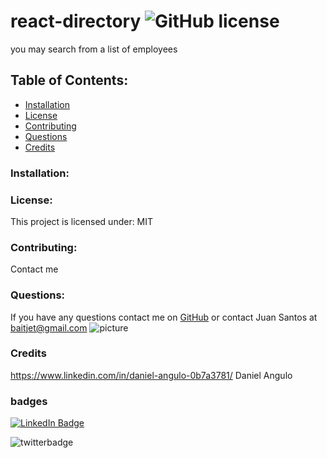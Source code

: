 # react-directory  ![GitHub license](https://img.shields.io/github/license/Naereen/StrapDown.js.svg)
  you may search from a list of employees
  ## Table of Contents:
  * [Installation](#installatio)
  * [License](#license)
  * [Contributing](#contributing)
  * [Questions](#questions)
  * [Credits](#credits)
  ### Installation:
  
  ### License:
  This project is licensed under:
  MIT
  
  ### Contributing:
  Contact me
  
  ### Questions:
  If you have any questions contact me on [GitHub](https://github.com/thereal-baitjet) or contact 
  Juan Santos at baitjet@gmail.com
  ![picture](https://github.com/thereal-baitjet.png?size=80)
   ### Credits 
   https://www.linkedin.com/in/daniel-angulo-0b7a3781/ Daniel Angulo
   ### badges
  [![LinkedIn Badge](https://img.shields.io/badge/LinkedIn-Profile-informational?style=flat&logo=linkedin&logoColor=red&color=0D76A8)](https://www.linkedin.com/in/juan-santos-8380b0186/)


  ![twitterbadge](https://img.shields.io/twitter/url?logoColor=red&style=social&url=https%3A%2F%2Ftwitter.com%2FBaitjet4)
